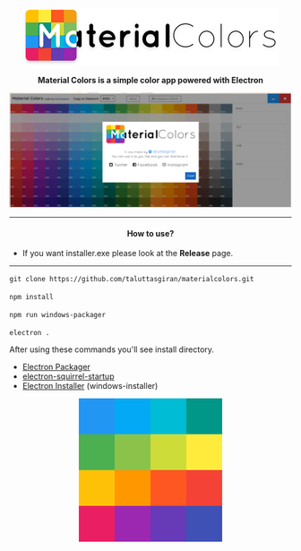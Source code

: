 <p align="center">
<img src="https://raw.githubusercontent.com/taluttasgiran/materialcolors/master/assets/img/logo.png" />
</p>
<p align="center">
<strong>
Material Colors is a simple color app powered with Electron
</strong>
</p>


<p align="center">
<img src="https://raw.githubusercontent.com/taluttasgiran/materialcolors/master/assets/img/screenshot.png" />
</p>


----------


<h4 align="center">How to use?</h4>

* If you want installer.exe please look at the **Release** page.

----------

    git clone https://github.com/taluttasgiran/materialcolors.git
    
    npm install
    
    npm run windows-packager

    electron .
    
 After using these commands you'll see install directory.

 - [Electron Packager](https://github.com/electron-userland/electron-packager)
 - [electron-squirrel-startup](https://github.com/mongodb-js/electron-squirrel-startup)
 - [Electron Installer](https://github.com/electron/windows-installer) (windows-installer)
 
 <p align="center">
<img width="256" height="256" src="https://raw.githubusercontent.com/taluttasgiran/materialcolors/master/assets/install.gif" />
</p>
